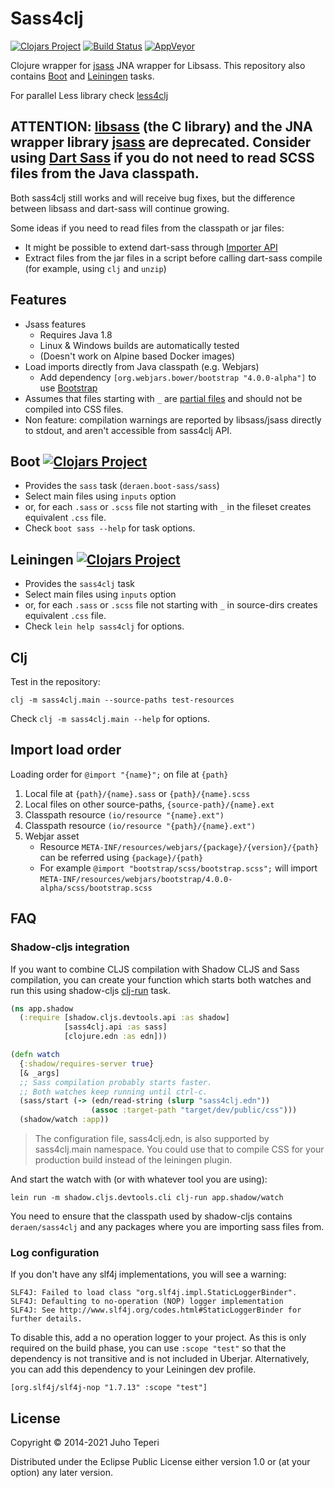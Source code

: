# Sass4clj
[![Clojars Project](https://img.shields.io/clojars/v/deraen/sass4clj.svg)](https://clojars.org/deraen/sass4clj)
[![Build Status](https://travis-ci.org/Deraen/sass4clj.svg?branch=master)](https://travis-ci.org/Deraen/sass4clj)
[![AppVeyor](https://img.shields.io/appveyor/ci/deraen/sass4clj.svg?maxAge=2592000&label=windows)](https://ci.appveyor.com/project/Deraen/sass4clj)

Clojure wrapper for [jsass](https://github.com/bit3/jsass/) JNA wrapper for Libsass.
This repository also contains [Boot](http://boot-clj.com/) and [Leiningen](http://leiningen.org/) tasks.

For parallel Less library check [less4clj](https://github.com/Deraen/less4clj)

## ATTENTION: [libsass](https://sass-lang.com/blog/libsass-is-deprecated) (the C library) and the JNA wrapper library [jsass](https://github.com/bit3/jsass/) are deprecated. Consider using [Dart Sass](https://sass-lang.com/dart-sass) if you do not need to read SCSS files from the Java classpath.

Both sass4clj still works and will receive bug fixes, but the difference
between libsass and dart-sass will continue growing.

Some ideas if you need to read files from the classpath or jar files:

- It might be possible to extend dart-sass through [Importer API](https://pub.dev/documentation/sass/latest/sass/Importer-class.html)
- Extract files from the jar files in a script before calling dart-sass compile (for example, using `clj` and `unzip`)

## Features

- Jsass features
    - Requires Java 1.8
    - Linux & Windows builds are automatically tested
    - (Doesn't work on Alpine based Docker images)
- Load imports directly from Java classpath (e.g. Webjars)
    - Add dependency `[org.webjars.bower/bootstrap "4.0.0-alpha"]` to use [Bootstrap](http://getbootstrap.com/)
- Assumes that files starting with `_` are [partial files](http://sass-lang.com/guide) and should not be compiled into CSS files.
- Non feature: compilation warnings are reported by libsass/jsass directly to stdout,
and aren't accessible from sass4clj API.

## Boot [![Clojars Project](https://img.shields.io/clojars/v/deraen/boot-sass.svg)](https://clojars.org/deraen/boot-sass)

* Provides the `sass` task (`deraen.boot-sass/sass`)
* Select main files using `inputs` option
* or, for each `.sass` or `.scss` file not starting with `_` in the fileset creates equivalent `.css` file.
* Check `boot sass --help` for task options.

## Leiningen [![Clojars Project](https://img.shields.io/clojars/v/deraen/lein-sass4clj.svg)](https://clojars.org/deraen/lein-sass4clj)

* Provides the `sass4clj` task
* Select main files using `inputs` option
* or, for each `.sass` or `.scss` file not starting with `_` in source-dirs creates equivalent `.css` file.
* Check `lein help sass4clj` for options.

## Clj

Test in the repository:

`clj -m sass4clj.main --source-paths test-resources`

Check `clj -m sass4clj.main --help` for options.

## Import load order

Loading order for `@import "{name}";` on file at `{path}`

1. Local file at `{path}/{name}.sass` or `{path}/{name}.scss`
2. Local files on other source-paths, `{source-path}/{name}.ext`
2. Classpath resource `(io/resource "{name}.ext")`
3. Classpath resource `(io/resource "{path}/{name}.ext")`
4. Webjar asset
    - Resource `META-INF/resources/webjars/{package}/{version}/{path}` can be referred using `{package}/{path}`
    - For example `@import "bootstrap/scss/bootstrap.scss";` will import  `META-INF/resources/webjars/bootstrap/4.0.0-alpha/scss/bootstrap.scss`

## FAQ

### Shadow-cljs integration

If you want to combine CLJS compilation with Shadow CLJS and Sass compilation,
you can create your function which starts both watches and run this using
shadow-cljs [clj-run](https://shadow-cljs.github.io/docs/UsersGuide.html#_calling_watch_via_clj_run)
task.

```clj
(ns app.shadow
  (:require [shadow.cljs.devtools.api :as shadow]
            [sass4clj.api :as sass]
            [clojure.edn :as edn]))

(defn watch
  {:shadow/requires-server true}
  [& _args]
  ;; Sass compilation probably starts faster.
  ;; Both watches keep running until ctrl-c.
  (sass/start (-> (edn/read-string (slurp "sass4clj.edn"))
                  (assoc :target-path "target/dev/public/css")))
  (shadow/watch :app))
```

> The configuration file, sass4clj.edn, is also supported by sass4clj.main
> namespace. You could use that to compile CSS for your production build
> instead of the leiningen plugin.

And start the watch with (or with whatever tool you are using):

```
lein run -m shadow.cljs.devtools.cli clj-run app.shadow/watch
```

You need to ensure that the classpath used by shadow-cljs contains `deraen/sass4clj`
and any packages where you are importing sass files from.

### Log configuration

If you don't have any slf4j implementations, you will see a warning:

```
SLF4J: Failed to load class "org.slf4j.impl.StaticLoggerBinder".
SLF4J: Defaulting to no-operation (NOP) logger implementation
SLF4J: See http://www.slf4j.org/codes.html#StaticLoggerBinder for further details.
```

To disable this, add a no operation logger to your project. As this is only required
on the build phase, you can use `:scope "test"` so that the dependency is not
transitive and is not included in Uberjar. Alternatively, you can add this
dependency to your Leiningen dev profile.

```
[org.slf4j/slf4j-nop "1.7.13" :scope "test"]
```

## License

Copyright © 2014-2021 Juho Teperi

Distributed under the Eclipse Public License either version 1.0 or (at your option) any later version.
